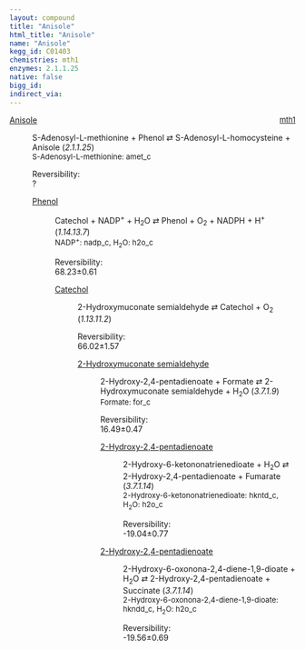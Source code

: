 ```yaml
---
layout: compound
title: "Anisole"
html_title: "Anisole"
name: "Anisole"
kegg_id: C01403
chemistries: mth1
enzymes: 2.1.1.25
native: false
bigg_id:
indirect_via:
---
```

<dl><dt class='rs-product'><a href='{{ site.url }}{{ site.baseurl }}/compounds/C01403' class='link-dark' data-bs-toggle='tooltip' data-bs-html='true' data-bs-title='KEGG: C01403'>Anisole</a><span style='float: right; max-width: 40%'><a href='{{ site.url }}{{ site.baseurl }}/chemistries/mth1' class='link-dark opacity-50' style='font-size: small; word-wrap: anywhere;'>mth1</a></span></dt><dd><p>S-Adenosyl-L-methionine + Phenol &#8644; S-Adenosyl-L-homocysteine + Anisole (<i>2.1.1.25</i>)<br /><span style='font-size: small;'><span data-bs-toggle='tooltip' data-bs-html='true' data-bs-title='KEGG: C00019'>S-Adenosyl-L-methionine</span>: amet_c</span><br /><div class="reversibility_info">Reversibility: <div class="progress"><div class="progress-bar bg-light" role="progressbar" style="width: 100%" aria-valuenow="0" aria-valuemin="0" aria-valuemax="100"></div></div><span>?</span><div class="progress"><div class="progress-bar bg-light" role="progressbar" style="width: 100%" aria-valuenow="0" aria-valuemin="0" aria-valuemax="10"></div></div></div></p><dl><dt><a href='{{ site.url }}{{ site.baseurl }}/compounds/C00146' class='link-dark' data-bs-toggle='tooltip' data-bs-html='true' data-bs-title='KEGG: C00146'>Phenol</a><span style='float: right; max-width: 40%'><a href='{{ site.url }}{{ site.baseurl }}/chemistries/None' class='link-dark opacity-50' style='font-size: small; word-wrap: anywhere;'></a></span></dt><dd><p>Catechol + NADP<sup>+</sup> + H<sub>2</sub>O &#8644; Phenol + O<sub>2</sub> + NADPH + H<sup>+</sup> (<i>1.14.13.7</i>)<br /><span style='font-size: small;'><span data-bs-toggle='tooltip' data-bs-html='true' data-bs-title='KEGG: C00006'>NADP<sup>+</sup></span>: nadp_c, <span data-bs-toggle='tooltip' data-bs-html='true' data-bs-title='KEGG: C00001'>H<sub>2</sub>O</span>: h2o_c</span><br /><div class="reversibility_info">Reversibility: <div class="progress"><div class="progress-bar bg-success" role="progressbar" style="width: 0%" aria-valuenow="0" aria-valuemin="0" aria-valuemax="100"></div></div><span>68.23&plusmn;0.61</span><div class="progress"><div class="progress-bar bg-danger" role="progressbar" style="width: 682.33%" aria-valuenow="68.23281133707158" aria-valuemin="0" aria-valuemax="10"></div></div></div></p><dl><dt><a href='{{ site.url }}{{ site.baseurl }}/compounds/C00090' class='link-dark' data-bs-toggle='tooltip' data-bs-html='true' data-bs-title='KEGG: C00090'>Catechol</a><span style='float: right; max-width: 40%'><a href='{{ site.url }}{{ site.baseurl }}/chemistries/None' class='link-dark opacity-50' style='font-size: small; word-wrap: anywhere;'></a></span></dt><dd><p>2-Hydroxymuconate semialdehyde &#8644; Catechol + O<sub>2</sub> (<i>1.13.11.2</i>)<br /><div class="reversibility_info">Reversibility: <div class="progress"><div class="progress-bar bg-success" role="progressbar" style="width: 0%" aria-valuenow="0" aria-valuemin="0" aria-valuemax="100"></div></div><span>66.02&plusmn;1.57</span><div class="progress"><div class="progress-bar bg-danger" role="progressbar" style="width: 660.19%" aria-valuenow="66.01875657391848" aria-valuemin="0" aria-valuemax="10"></div></div></div></p><dl><dt><a href='{{ site.url }}{{ site.baseurl }}/compounds/C00682' class='link-dark' data-bs-toggle='tooltip' data-bs-html='true' data-bs-title='KEGG: C00682'>2-Hydroxymuconate semialdehyde</a><span style='float: right; max-width: 40%'><a href='{{ site.url }}{{ site.baseurl }}/chemistries/None' class='link-dark opacity-50' style='font-size: small; word-wrap: anywhere;'></a></span></dt><dd><p>2-Hydroxy-2,4-pentadienoate + Formate &#8644; 2-Hydroxymuconate semialdehyde + H<sub>2</sub>O (<i>3.7.1.9</i>)<br /><span style='font-size: small;'><span data-bs-toggle='tooltip' data-bs-html='true' data-bs-title='KEGG: C00058'>Formate</span>: for_c</span><br /><div class="reversibility_info">Reversibility: <div class="progress"><div class="progress-bar bg-success" role="progressbar" style="width: 0%" aria-valuenow="0" aria-valuemin="0" aria-valuemax="100"></div></div><span>16.49&plusmn;0.47</span><div class="progress"><div class="progress-bar bg-danger" role="progressbar" style="width: 164.86%" aria-valuenow="16.486340759092958" aria-valuemin="0" aria-valuemax="10"></div></div></div></p><dl><dt><a href='{{ site.url }}{{ site.baseurl }}/compounds/C00596' class='link-dark' data-bs-toggle='tooltip' data-bs-html='true' data-bs-title='KEGG: C00596'>2-Hydroxy-2,4-pentadienoate</a><span style='float: right; max-width: 40%'><a href='{{ site.url }}{{ site.baseurl }}/chemistries/None' class='link-dark opacity-50' style='font-size: small; word-wrap: anywhere;'></a></span></dt><dd><p>2-Hydroxy-6-ketononatrienedioate + H<sub>2</sub>O &#8644; 2-Hydroxy-2,4-pentadienoate + Fumarate (<i>3.7.1.14</i>)<br /><span style='font-size: small;'><span data-bs-toggle='tooltip' data-bs-html='true' data-bs-title='KEGG: C12624'>2-Hydroxy-6-ketononatrienedioate</span>: hkntd_c, <span data-bs-toggle='tooltip' data-bs-html='true' data-bs-title='KEGG: C00001'>H<sub>2</sub>O</span>: h2o_c</span><br /><div class="reversibility_info">Reversibility: <div class="progress" style="flex-direction: row-reverse;"><div class="progress-bar bg-success" role="progressbar" style="width: 190.40%" aria-valuenow="-19.040039565397663" aria-valuemin="0" aria-valuemax="10"></div></div><span>-19.04&plusmn;0.77</span><div class="progress"><div class="progress-bar bg-danger" role="progressbar" style="width: 0%" aria-valuenow="-19.040039565397663" aria-valuemin="0" aria-valuemax="10"></div></div></div></p><dl></dl></dd><dt><a href='{{ site.url }}{{ site.baseurl }}/compounds/C00596' class='link-dark' data-bs-toggle='tooltip' data-bs-html='true' data-bs-title='KEGG: C00596'>2-Hydroxy-2,4-pentadienoate</a><span style='float: right; max-width: 40%'><a href='{{ site.url }}{{ site.baseurl }}/chemistries/None' class='link-dark opacity-50' style='font-size: small; word-wrap: anywhere;'></a></span></dt><dd><p>2-Hydroxy-6-oxonona-2,4-diene-1,9-dioate + H<sub>2</sub>O &#8644; 2-Hydroxy-2,4-pentadienoate + Succinate (<i>3.7.1.14</i>)<br /><span style='font-size: small;'><span data-bs-toggle='tooltip' data-bs-html='true' data-bs-title='KEGG: C04479'>2-Hydroxy-6-oxonona-2,4-diene-1,9-dioate</span>: hkndd_c, <span data-bs-toggle='tooltip' data-bs-html='true' data-bs-title='KEGG: C00001'>H<sub>2</sub>O</span>: h2o_c</span><br /><div class="reversibility_info">Reversibility: <div class="progress" style="flex-direction: row-reverse;"><div class="progress-bar bg-success" role="progressbar" style="width: 195.63%" aria-valuenow="-19.563212929870005" aria-valuemin="0" aria-valuemax="10"></div></div><span>-19.56&plusmn;0.69</span><div class="progress"><div class="progress-bar bg-danger" role="progressbar" style="width: 0%" aria-valuenow="-19.563212929870005" aria-valuemin="0" aria-valuemax="10"></div></div></div></p><dl></dl></dd></dl></dd></dl></dd></dl></dd></dl></dd></dl>